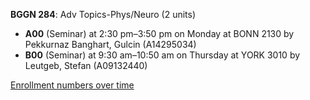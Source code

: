 **BGGN 284**: Adv Topics-Phys/Neuro (2 units)

- **A00** (Seminar) at 2:30 pm–3:50 pm on Monday at BONN 2130 by Pekkurnaz Banghart, Gulcin (A14295034)
- **B00** (Seminar) at 9:30 am–10:50 am on Thursday at YORK 3010 by Leutgeb, Stefan (A09132440)

[Enrollment numbers over time](./BGGN284.tsv)
